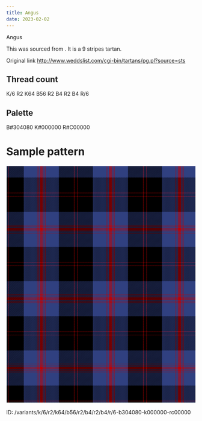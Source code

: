 ```yaml
---
title: Angus
date: 2023-02-02
---
```

Angus

This was sourced from <no value>.  It is a 9 stripes tartan.

Original link http://www.weddslist.com/cgi-bin/tartans/pg.pl?source=sts

## Thread count
K/6 R2 K64 B56 R2 B4 R2 B4 R/6

## Palette
B#304080 K#000000 R#C00000

# Sample pattern

![Tartan detail](tartan.png "K/6 R2 K64 B56 R2 B4 R2 B4 R/6 tartan")

ID: /variants/k/6/r2/k64/b56/r2/b4/r2/b4/r/6-b304080-k000000-rc00000